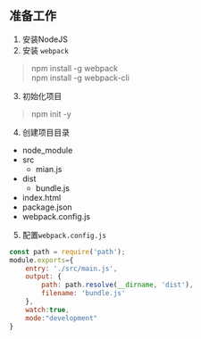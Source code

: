 ## 准备工作
1. 安装NodeJS
2. 安装 `webpack`
> npm install -g webpack  
npm install -g webpack-cli

3. 初始化项目
> npm init -y

4. 创建项目目录
* node_module
* src
    * mian.js
* dist
    * bundle.js
* index.html
* package.json
* webpack.config.js

5. 配置`webpack.config.js`
```javascript
const path = require('path');
module.exports={
    entry: './src/main.js',
    output: {
        path: path.resolve(__dirname, 'dist'),
        filename: 'bundle.js'
    },
    watch:true,
    mode:"development"
}
```
